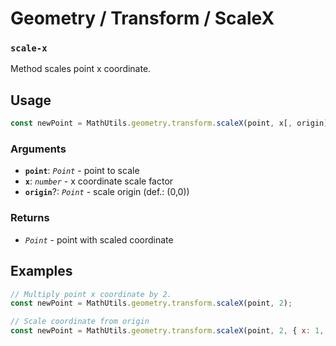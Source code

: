 Geometry / Transform / ScaleX
=============================

### `scale-x`

Method scales point x coordinate.


Usage
-----

```js
const newPoint = MathUtils.geometry.transform.scaleX(point, x[, origin]);
```


### Arguments

* **`point`**: *`Point`* - point to scale
* **`x`**: *`number`* - x coordinate scale factor
* **`origin`**?: *`Point`* - scale origin (def.: (0,0))


### Returns

* *`Point`* - point with scaled coordinate


Examples
--------

```js
// Multiply point x coordinate by 2.
const newPoint = MathUtils.geometry.transform.scaleX(point, 2);

// Scale coordinate from origin
const newPoint = MathUtils.geometry.transform.scaleX(point, 2, { x: 1, y: -2 });
```
